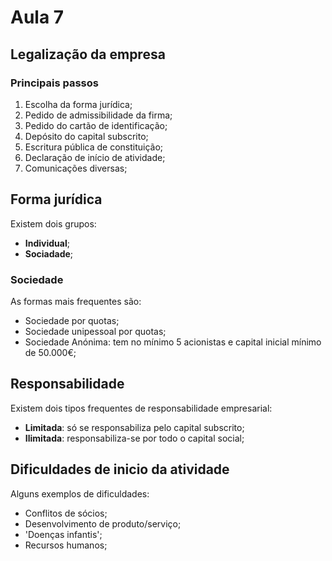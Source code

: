 # Aula 7

## Legalização da empresa

### Principais passos
1. Escolha da forma jurídica;
2. Pedido de admissibilidade da firma;
3. Pedido do cartão de identificação;
4. Depósito do capital subscrito;
5. Escritura pública de constituição;
6. Declaração de início de atividade;
7. Comunicações diversas;

## Forma jurídica
Existem dois grupos:
 - **Individual**;
 - **Sociadade**;

### Sociedade
As formas mais frequentes são:
 - Sociedade por quotas;
 - Sociedade unipessoal por quotas;
 - Sociedade Anónima: tem no mínimo 5 acionistas e capital inicial mínimo de 50.000€;

## Responsabilidade
Existem dois tipos frequentes de responsabilidade empresarial:
 - **Limitada**: só se responsabiliza pelo capital subscrito;
 - **Ilimitada**: responsabiliza-se por todo o capital social;

## Dificuldades de inicio da atividade
Alguns exemplos de dificuldades:
 - Conflitos de sócios;
 - Desenvolvimento de produto/serviço;
 - 'Doenças infantis';
 - Recursos humanos;